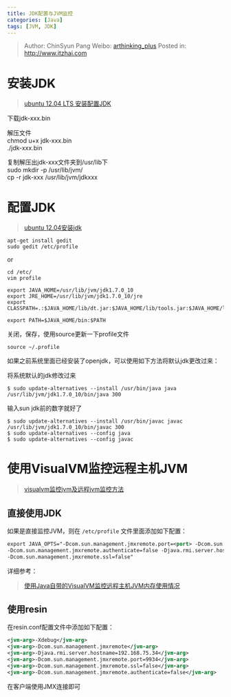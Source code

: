 ```yaml
---
title: JDK配置与JVM监控
categories: [Java]
tags: [JVM, JDK]
---
```


> Author: ChinSyun Pang
> Weibo: [arthinking_plus](http://weibo.com/arthinkingplus)
> Posted in: http://www.itzhai.com

# 安装JDK
> [ubuntu 12.04 LTS 安装配置JDK](http://jingyan.baidu.com/article/b0b63dbfd5db8b4a48307027.html "ubuntu 12.04 LTS 安装配置JDK")    

下载jdk-xxx.bin
    
解压文件    
chmod u+x jdk-xxx.bin    
./jdk-xxx.bin    

复制解压出jdk-xxx文件夹到/usr/lib下    
sudo mkdir -p /usr/lib/jvm/    
cp -r jdk-xxx /usr/lib/jvm/jdkxxx

# 配置JDK
> [ubuntu 12.04安装jdk](http://blog.chinaunix.net/uid-26404477-id-3471246.html "ubuntu 12.04安装jdk")

    
```shell
apt-get install gedit
sudo gedit /etc/profile
```

or    
```shell
cd /etc/
vim profile
```

```shell
export JAVA_HOME=/usr/lib/jvm/jdk1.7.0_10
export JRE_HOME=/usr/lib/jvm/jdk1.7.0_10/jre 
export CLASSPATH=.:$JAVA_HOME/lib/dt.jar:$JAVA_HOME/lib/tools.jar:$JAVA_HOME/lib:$JRE_HOME/lib:$CLASSPATH

export PATH=$JAVA_HOME/bin:$PATH
```
关闭，保存，使用source更新一下profile文件
```shell
source ~/.profile
```

如果之前系统里面已经安装了openjdk，可以使用如下方法将默认jdk更改过来：

将系统默认的jdk修改过来
```shell
$ sudo update-alternatives --install /usr/bin/java java /usr/lib/jvm/jdk1.7.0_10/bin/java 300
```
输入sun jdk前的数字就好了    

```shell
$ sudo update-alternatives --install /usr/bin/javac javac /usr/lib/jvm/jdk1.7.0_10/bin/javac 300
$ sudo update-alternatives --config java 
$ sudo update-alternatives --config javac
```

# 使用VisualVM监控远程主机JVM
> [visualvm监控jvm及远程jvm监控方法](http://www.blogjava.net/titanaly/archive/2012/03/20/372318.html "visualvm监控jvm及远程jvm监控方法")

## 直接使用JDK
如果是直接监控JVM，则在 `/etc/profile` 文件里面添加如下配置：
```xml
export JAVA_OPTS="-Dcom.sun.management.jmxremote.port=<port> -Dcom.sun.management.jmxremote.ssl=false
-Dcom.sun.management.jmxremote.authenticate=false -Djava.rmi.server.hostname=<hostname>  
-Dcom.sun.management.jmxremote.ssl=false"
```    

详细参考：
> [使用Java自带的VisualVM监控远程主机JVM内存使用情况](http://www.cnblogs.com/chenying99/archive/2012/06/21/2557208.html "使用Java自带的VisualVM监控远程主机JVM内存使用情况")

## 使用resin
在resin.conf配置文件中添加如下配置：
```xml
<jvm-arg>-Xdebug</jvm-arg>
<jvm-arg>-Dcom.sun.management.jmxremote</jvm-arg>
<jvm-arg>-Djava.rmi.server.hostname=192.168.75.34</jvm-arg>
<jvm-arg>-Dcom.sun.management.jmxremote.port=9934</jvm-arg>
<jvm-arg>-Dcom.sun.management.jmxremote.ssl=false</jvm-arg>
<jvm-arg>-Dcom.sun.management.jmxremote.authenticate=false</jvm-arg>
```

在客户端使用JMX连接即可


